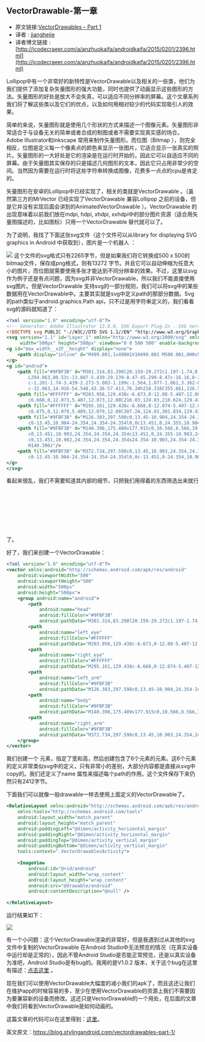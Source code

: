 VectorDrawable-第一章
---

>
* 原文链接:[VectorDrawables – Part 1](https://blog.stylingandroid.com/vectordrawables-part-1/)
* 译者 :  [jianghejie](https://github.com/jianghejie) 
* 译者博文链接 :  [http://jcodecraeer.com/a/anzhuokaifa/androidkaifa/2015/0201/2396.html](http://jcodecraeer.com/a/anzhuokaifa/androidkaifa/2015/0201/2396.html)
 

Lollipop中有一个非常好的新特性是VectorDrawable以及相关的一些类，他们为我们提供了添加复杂矢量图形的强大功能，同时也提供了动画显示这些图形的方法。矢量图形的好处是放大不会失真，可以适应不同分辨率的屏幕。这个文章系列我们将了解这些类以及它们的优点，以及如何用相对较少的代码实现吸引人的效果。

 

 简单的来说，矢量图形就是使用几个形状的方式来描述一个图像元素。矢量图形非常适合于与设备无关的简单或者合成的制图或者不需要实现真实感的场合。Adobe Illustrator和Inkscape 常用来制作矢量图形。而位图（Bitmap ），则完全相反，位图是定义每一个像素点的颜色来显示一张图片，它适合显示一张真实的照片。矢量图形的一大好处是它的渲染是在运行时开始的，因此它可以自适应不同的屏幕。由于矢量图其实保存的只是描述几何图形的文本，因此它只占用非常少的空间。当然因为需要在运行时将这些字符串转换成图像，花费多一点点的cpu是肯定的。

 

矢量图形在安卓的Lollipop中已经实现了，相关的类就是VectorDrawable 。（虽然第三方的MrVector 已经实现了VectorDrawable 兼容Lollipop 之前的设备，但是它并没有实现后面会讲到的AnimatedVectorDrawable ）。VectorDrawable 的出现意味着以前我们放在mdpi, hdpi, xhdpi, xxhdpi中的部分图片资源（适合用矢量图描述的，比如图标）只用一个VectorDrawable 替代就可以了。

为了说明，我找了下面这张svg文件（这个文件可以从library for displaying SVG graphics in Android 中获取到），图片是一个机器人 ：

![](https://blog.stylingandroid.com/wp-content/uploads/2014/12/android.svg)
这个文件的svg格式只有2265字节，但是如果我们将它转换成500 x 500的bitmap文件，保存成png格式，则有13272 字节。并且它可以自动伸缩为任意大小的图片，而位图就需要使用多张才能达到不同分辨率的效果。不过，这里以svg作为例子还是有点问题，因为svg并非VectorDrawable，所以我们不能直接使用svg图片。但是VectorDrawable 支持svg的一部分规则，我们可以将svg中的某些数据用在VectorDrawable中。主要其实就是svg中定义path的那部分数据。Svg的path类似于android.graphics.Path api，只不过是用字符串定义的，我们看看svg的源码就知道了：
```xml
<?xml version="1.0" encoding="utf-8"?>
<!-- Generator: Adobe Illustrator 13.0.0, SVG Export Plug-In . SVG Version: 6.00 Build 14948)  -->
<!DOCTYPE svg PUBLIC "-//W3C//DTD SVG 1.1//EN" "http://www.w3.org/Graphics/SVG/1.1/DTD/svg11.dtd">
<svg version="1.1" id="Layer_1" xmlns="http://www.w3.org/2000/svg" xmlns:xlink="http://www.w3.org/1999/xlink" x="0px" y="0px"
     width="500px" height="500px" viewBox="0 0 500 500" enable-background="new 0 0 500 500" xml:space="preserve">
<g id="max_width__x2F__height" display="none">
    <path display="inline" d="M499.001,1v498H1V1H499.001 M500.001,0H0v500h500.001V0L500.001,0z"/>
</g>
<g id="androd">
    <path fill="#9FBF3B" d="M301.314,83.298l20.159-29.272c1.197-1.74,0.899-4.024-0.666-5.104c-1.563-1.074-3.805-0.543-4.993,1.199
        L294.863,80.53c-13.807-5.439-29.139-8.47-45.299-8.47c-16.16,0-31.496,3.028-45.302,8.47l-20.948-30.41
        c-1.201-1.74-3.439-2.273-5.003-1.199c-1.564,1.077-1.861,3.362-0.664,5.104l20.166,29.272
        c-32.063,14.916-54.548,43.26-57.413,76.34h218.316C355.861,126.557,333.375,98.214,301.314,83.298"/>
    <path fill="#FFFFFF" d="M203.956,129.438c-6.673,0-12.08-5.407-12.08-12.079c0-6.671,5.404-12.08,12.08-12.08
        c6.668,0,12.073,5.407,12.073,12.08C216.03,124.03,210.624,129.438,203.956,129.438"/>
    <path fill="#FFFFFF" d="M295.161,129.438c-6.668,0-12.074-5.407-12.074-12.079c0-6.673,5.406-12.08,12.074-12.08
        c6.675,0,12.079,5.409,12.079,12.08C307.24,124.03,301.834,129.438,295.161,129.438"/>
    <path fill="#9FBF3B" d="M126.383,297.598c0,13.45-10.904,24.354-24.355,24.354l0,0c-13.45,0-24.354-10.904-24.354-24.354V199.09
        c0-13.45,10.904-24.354,24.354-24.354l0,0c13.451,0,24.355,10.904,24.355,24.354V297.598z"/>
    <path fill="#9FBF3B" d="M140.396,175.489v177.915c0,10.566,8.566,19.133,19.135,19.133h22.633v54.744
        c0,13.451,10.903,24.354,24.354,24.354c13.451,0,24.355-10.903,24.355-24.354v-54.744h37.371v54.744
        c0,13.451,10.902,24.354,24.354,24.354s24.354-10.903,24.354-24.354v-54.744h22.633c10.569,0,19.137-8.562,19.137-19.133V175.489
        H140.396z"/>
    <path fill="#9FBF3B" d="M372.734,297.598c0,13.45,10.903,24.354,24.354,24.354l0,0c13.45,0,24.354-10.904,24.354-24.354V199.09
        c0-13.45-10.904-24.354-24.354-24.354l0,0c-13.451,0-24.354,10.904-24.354,24.354V297.598z"/>
</g>
</svg>
```
看起来很乱，我们不需要知道其内部的细节，只把我们用得着的东西筛选出来就行了。<svg> 标签中定义了一些属性：画布以及视图区域大小为500 x 500 px，然后有一个<g>标签，里面定义了一个描边，忽略掉就是了。再后又是一个<g>标签，这个标签的id为“android”，这部分里面的东西才是机器人logo自身的数据，也是我们需要的数据。它包含了6个<path> 元素，分别定义head、左眼、右眼、左手、身体和脚、右手。每一个path中的fill 属性定义填充色（可以看到，除了眼睛为白色之外，所有的填充色都是绿色），fill属性之后是包含path数据的属性d。想了解d属性中数据定义的可以参考SVG Path Specification ，但是这个不重要，因为我们只需简单的把这里面的数据直接用在VectorDrawable中就可以了。

好了，我们来创建一个VectorDrawable：
```xml
<?xml version="1.0" encoding="utf-8"?>
<vector xmlns:android="http://schemas.android.com/apk/res/android"
    android:viewportWidth="500"
    android:viewportHeight="500"
    android:width="500px"
    android:height="500px">
    <group android:name="android">
        <path
            android:name="head"
            android:fillColor="#9FBF3B"
            android:pathData="M301.314,83.298l20.159-29.272c1.197-1.74,0.899-4.024-0.666-5.104c-1.563-1.074-3.805-0.543-4.993,1.199L294.863,80.53c-13.807-5.439-29.139-8.47-45.299-8.47c-16.16,0-31.496,3.028-45.302,8.47l-20.948-30.41c-1.201-1.74-3.439-2.273-5.003-1.199c-1.564,1.077-1.861,3.362-0.664,5.104l20.166,29.272c-32.063,14.916-54.548,43.26-57.413,76.34h218.316C355.861,126.557,333.375,98.214,301.314,83.298" />
        <path
            android:name="left_eye"
            android:fillColor="#FFFFFF"
            android:pathData="M203.956,129.438c-6.673,0-12.08-5.407-12.08-12.079c0-6.671,5.404-12.08,12.08-12.08c6.668,0,12.073,5.407,12.073,12.08C216.03,124.03,210.624,129.438,203.956,129.438" />
        <path
            android:name="right_eye"
            android:fillColor="#FFFFFF"
            android:pathData="M295.161,129.438c-6.668,0-12.074-5.407-12.074-12.079c0-6.673,5.406-12.08,12.074-12.08c6.675,0,12.079,5.409,12.079,12.08C307.24,124.03,301.834,129.438,295.161,129.438" />
        <path
            android:name="left_arm"
            android:fillColor="#9FBF3B"
            android:pathData="M126.383,297.598c0,13.45-10.904,24.354-24.355,24.354l0,0c-13.45,0-24.354-10.904-24.354-24.354V199.09c0-13.45,10.904-24.354,24.354-24.354l0,0c13.451,0,24.355,10.904,24.355,24.354V297.598z" />
        <path
            android:name="body"
            android:fillColor="#9FBF3B"
            android:pathData="M140.396,175.489v177.915c0,10.566,8.566,19.133,19.135,19.133h22.633v54.744c0,13.451,10.903,24.354,24.354,24.354c13.451,0,24.355-10.903,24.355-24.354v-54.744h37.371v54.744c0,13.451,10.902,24.354,24.354,24.354s24.354-10.903,24.354-24.354v-54.744h22.633c10.569,0,19.137-8.562,19.137-19.133V175.489H140.396z" />
        <path
            android:name="right_arm"
            android:fillColor="#9FBF3B"
            android:pathData="M372.734,297.598c0,13.45,10.903,24.354,24.354,24.354l0,0c13.45,0,24.354-10.904,24.354-24.354V199.09c0-13.45-10.904-24.354-24.354-24.354l0,0c-13.451,0-24.354,10.904-24.354,24.354V297.598z" />
    </group>
</vector>
```
我们创建一个<vector> 元素，指定了宽和高，然后创建包含了6个<path>元素的<group>元素。这6个<path>元素的定义非常类似svg中的定义，只有非常小的差别，大部分内容都是直接从svg中copy的。我们还定义了name 属性来描述每个path的作用。这个文件保存下来仍然只有2412字节。

下面我们可以就像一般drawable一样去使用上面定义的VectorDrawable了。
```xml
<RelativeLayout xmlns:android="http://schemas.android.com/apk/res/android"
    xmlns:tools="http://schemas.android.com/tools"
    android:layout_width="match_parent"
    android:layout_height="match_parent"
    android:paddingLeft="@dimen/activity_horizontal_margin"
    android:paddingRight="@dimen/activity_horizontal_margin"
    android:paddingTop="@dimen/activity_vertical_margin"
    android:paddingBottom="@dimen/activity_vertical_margin"
    tools:context=".VectorDrawablesActivity">
 
    <ImageView
        android:id="@+id/android"
        android:layout_width="wrap_content"
        android:layout_height="wrap_content"
        android:src="@drawable/android"
        android:contentDescription="@null" />
 
</RelativeLayout>
```
运行结果如下：

 ![](http://jcodecraeer.com/uploads/20150201/1422796393485613.png)

有一个小问题：这个VectorDrawable渲染的非常好，但是我遇到过从其他的svg文件中复制的VectorDrawable 在Android Studio中无法预览的情况（在真实设备中运行却是正常的），因此不管Android Studio是否能正常预览，还是以真实设备为准吧，Android Studio是有bug的。我用的是V1.0.2 版本，关于这个bug在这里有描述：[点击这里](https://code.google.com/p/android/issues/detail?id=91383)  。

现在我们可以使用VectorDrawable大幅度的减小我们的apk了，而且这还让我们在维护app的时候容易的多，至少在使用VectorDrawable的资源上我们不需要因为要兼容新的设备而修改。这还只是VectorDrawable的一个用处，在后面的文章中我们将看到VectorDrawable是如何动画的。

这篇文章的代码可以在这里得到：[这里](https://bitbucket.org/StylingAndroid/vectordrawables/src/b4767fe0e0a7b41323adbfd77845ed1ec24822c3/?at=Part1)。

 

英文原文：https://blog.stylingandroid.com/vectordrawables-part-1/  